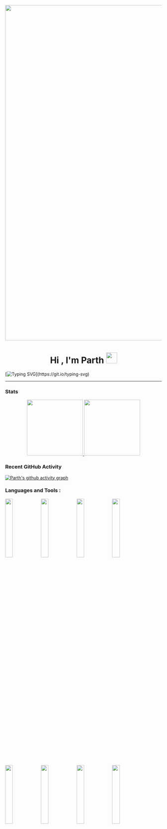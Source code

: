 <div>
    <img src="https://cdn.discordapp.com/attachments/1060959617905074177/1066561939884478615/ezgif-5-0a7566ac3c.gif" width="1080" >
</div>
<h1 align="center">Hi , I'm Parth <img src="https://media.giphy.com/media/TEnXkcsHrP4YedChhA/giphy.gif" width="35"></h1>
<p align="center">



[![Typing SVG](https://readme-typing-svg.demolab.com?font=Fira+Code&weight=500&size=34&duration=1000&pause=1000&color=1BF700&background=000000&center=true&vCenter=true&width=1000&height=100&lines=Started+with+batch+files+;Shifted+to+Cyber+Security+;Was+a+skid+back+then;Moved+to+threat+protection;Learnt+Python;Learnt+logic;Polished+Maths;And+here+I+am+experimenting+with;AI+and+ML+frameworks.)](https://git.io/typing-svg)


---
### Stats
<p align="center">
<a href="https://github.com/halfstackpgr">
  <img height="180em" src="https://github-readme-stats-eight-theta.vercel.app/api?username=halfstackpgr&show_icons=true&theme=algolia&include_all_commits=true&count_private=true"/>
  <img height="180em" src="https://github-readme-stats-eight-theta.vercel.app/api/top-langs/?username=halfstackpgr&layout=compact&langs_count=8&theme=algolia&include_all_commits=true&count_private=true"/>
</a>
</p>



### Recent GitHub Activity

[![Parth's github activity graph](https://github-readme-activity-graph.cyclic.app/graph?username=halfstackpgr&theme=dracula)](https://github.com/halfstackpgr)



### Languages and Tools : 
<p align="center">
  
  <code><img width="22%" src="https://www.vectorlogo.zone/logos/python/python-ar21.svg"></code>
  <code><img width="22%" src="https://www.vectorlogo.zone/logos/json/json-ar21.svg"></code>
  <code><img width="22%" src="https://www.vectorlogo.zone/logos/opencv/opencv-ar21.svg"></code>
  <code><img width="22%" src="https://www.vectorlogo.zone/logos/w3_html5/w3_html5-ar21.svg"></code>
  <br />
  <code><img width="22%" src="https://www.vectorlogo.zone/logos/netlifyapp_watercss/netlifyapp_watercss-ar21.svg"></code>
  <code><img width="22%" src="https://www.vectorlogo.zone/logos/javascript/javascript-ar21.svg"></code>
  <code><img width="22%" src="https://www.vectorlogo.zone/logos/git-scm/git-scm-ar21.svg"></code>
  <code><img width="22%" src="https://www.vectorlogo.zone/logos/visualstudio_code/visualstudio_code-ar21.svg"></code>
</p>
<br />
